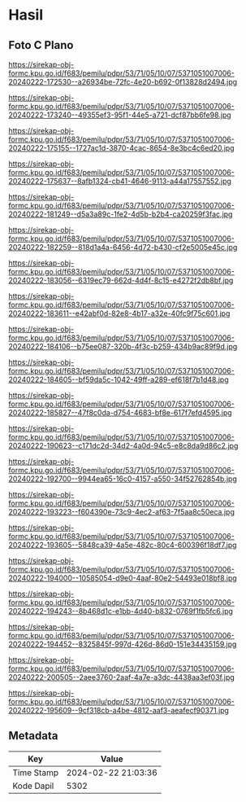 # Hasil

## Foto C Plano

https://sirekap-obj-formc.kpu.go.id/f683/pemilu/pdpr/53/71/05/10/07/5371051007006-20240222-172530--a26934be-72fc-4e20-b692-0f13828d2494.jpg

https://sirekap-obj-formc.kpu.go.id/f683/pemilu/pdpr/53/71/05/10/07/5371051007006-20240222-173240--49355ef3-95f1-44e5-a721-dcf87bb6fe98.jpg

https://sirekap-obj-formc.kpu.go.id/f683/pemilu/pdpr/53/71/05/10/07/5371051007006-20240222-175155--1727ac1d-3870-4cac-8654-8e3bc4c6ed20.jpg

https://sirekap-obj-formc.kpu.go.id/f683/pemilu/pdpr/53/71/05/10/07/5371051007006-20240222-175637--8afb1324-cb41-4646-9113-a44a17557552.jpg

https://sirekap-obj-formc.kpu.go.id/f683/pemilu/pdpr/53/71/05/10/07/5371051007006-20240222-181249--d5a3a89c-1fe2-4d5b-b2b4-ca20259f3fac.jpg

https://sirekap-obj-formc.kpu.go.id/f683/pemilu/pdpr/53/71/05/10/07/5371051007006-20240222-182259--818d1a4a-6456-4d72-b430-cf2e5005e45c.jpg

https://sirekap-obj-formc.kpu.go.id/f683/pemilu/pdpr/53/71/05/10/07/5371051007006-20240222-183056--6319ec79-662d-4d4f-8c15-e4272f2db8bf.jpg

https://sirekap-obj-formc.kpu.go.id/f683/pemilu/pdpr/53/71/05/10/07/5371051007006-20240222-183611--e42abf0d-82e8-4b17-a32e-40fc9f75c601.jpg

https://sirekap-obj-formc.kpu.go.id/f683/pemilu/pdpr/53/71/05/10/07/5371051007006-20240222-184106--b75ee087-320b-4f3c-b259-434b9ac89f9d.jpg

https://sirekap-obj-formc.kpu.go.id/f683/pemilu/pdpr/53/71/05/10/07/5371051007006-20240222-184605--bf59da5c-1042-49ff-a289-ef618f7b1d48.jpg

https://sirekap-obj-formc.kpu.go.id/f683/pemilu/pdpr/53/71/05/10/07/5371051007006-20240222-185827--47f8c0da-d754-4683-bf8e-617f7efd4595.jpg

https://sirekap-obj-formc.kpu.go.id/f683/pemilu/pdpr/53/71/05/10/07/5371051007006-20240222-190623--c171dc2d-34d2-4a0d-94c5-e8c8da9d86c2.jpg

https://sirekap-obj-formc.kpu.go.id/f683/pemilu/pdpr/53/71/05/10/07/5371051007006-20240222-192700--9944ea65-16c0-4157-a550-34f52762854b.jpg

https://sirekap-obj-formc.kpu.go.id/f683/pemilu/pdpr/53/71/05/10/07/5371051007006-20240222-193223--f604390e-73c9-4ec2-af63-7f5aa8c50eca.jpg

https://sirekap-obj-formc.kpu.go.id/f683/pemilu/pdpr/53/71/05/10/07/5371051007006-20240222-193605--5848ca39-4a5e-482c-80c4-600396f18df7.jpg

https://sirekap-obj-formc.kpu.go.id/f683/pemilu/pdpr/53/71/05/10/07/5371051007006-20240222-194000--10585054-d9e0-4aaf-80e2-54493e018bf8.jpg

https://sirekap-obj-formc.kpu.go.id/f683/pemilu/pdpr/53/71/05/10/07/5371051007006-20240222-194243--8b468d1c-e1bb-4d40-b832-0769f1fb5fc6.jpg

https://sirekap-obj-formc.kpu.go.id/f683/pemilu/pdpr/53/71/05/10/07/5371051007006-20240222-194452--8325845f-997d-426d-86d0-151e34435159.jpg

https://sirekap-obj-formc.kpu.go.id/f683/pemilu/pdpr/53/71/05/10/07/5371051007006-20240222-200505--2aee3760-2aaf-4a7e-a3dc-4438aa3ef03f.jpg

https://sirekap-obj-formc.kpu.go.id/f683/pemilu/pdpr/53/71/05/10/07/5371051007006-20240222-195609--9cf318cb-a4be-4812-aaf3-aeafecf90371.jpg


## Metadata

| Key        | Value               |
| ---------- | ------------------- |
| Time Stamp | 2024-02-22 21:03:36 |
| Kode Dapil | 5302                |



